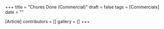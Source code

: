 +++
title = "Chores Done (Commercial)"
draft = false
tags = [Commercials]
date = ""

[Article]
contributors = []
gallery = []
+++